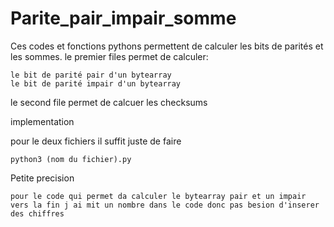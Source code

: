 # Parite_pair_impair_somme


Ces codes et fonctions pythons permettent de calculer les bits de parités et les sommes.
le premier files permet de calculer:

    le bit de parité pair d'un bytearray
    le bit de parité impair d'un bytearray
    
le second file permet de calcuer les checksums

implementation

pour le deux fichiers il suffit juste de faire
 
    python3 (nom du fichier).py

Petite precision 

    pour le code qui permet da calculer le bytearray pair et un impair vers la fin j ai mit un nombre dans le code donc pas besion d'inserer des chiffres
